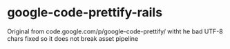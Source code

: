 google-code-prettify-rails
==========================

Original from code.google.com/p/google-code-prettify/‎ witht he bad UTF-8 chars fixed so it does not break asset pipeline
